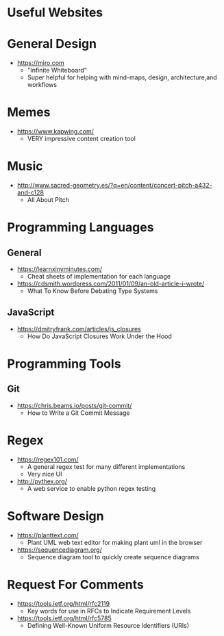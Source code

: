 # Useful Websites

# General Design

-   https://miro.com
    -   "Infinite Whiteboard"
    -   Super helpful for helping with mind-maps, design, architecture,and workflows

# Memes

-   https://www.kapwing.com/
    -   VERY impressive content creation tool

# Music

-   http://www.sacred-geometry.es/?q=en/content/concert-pitch-a432-and-c128
    -   All About Pitch

# Programming Languages

## General

-   https://learnxinyminutes.com/
    -   Cheat sheets of implementation for each language
-   https://cdsmith.wordpress.com/2011/01/09/an-old-article-i-wrote/
    -   What To Know Before Debating Type Systems

## JavaScript

-   https://dmitryfrank.com/articles/js_closures
    -   How Do JavaScript Closures Work Under the Hood

# Programming Tools

## Git

-   https://chris.beams.io/posts/git-commit/
    -   How to Write a Git Commit Message

# Regex

-   https://regex101.com/
    -   A general regex test for many different implementations
    -   Very nice UI
-   http://pythex.org/
    -   A web service to enable python regex testing

# Software Design

-   https://planttext.com/
    -   Plant UML web text editor for making plant uml in the browser
-   https://sequencediagram.org/
    -   Sequence diagram tool to quickly create sequence diagrams

# Request For Comments

-   https://tools.ietf.org/html/rfc2119
    -   Key words for use in RFCs to Indicate Requirement Levels
-   https://tools.ietf.org/html/rfc5785
    -   Defining Well-Known Uniform Resource Identifiers (URIs)
